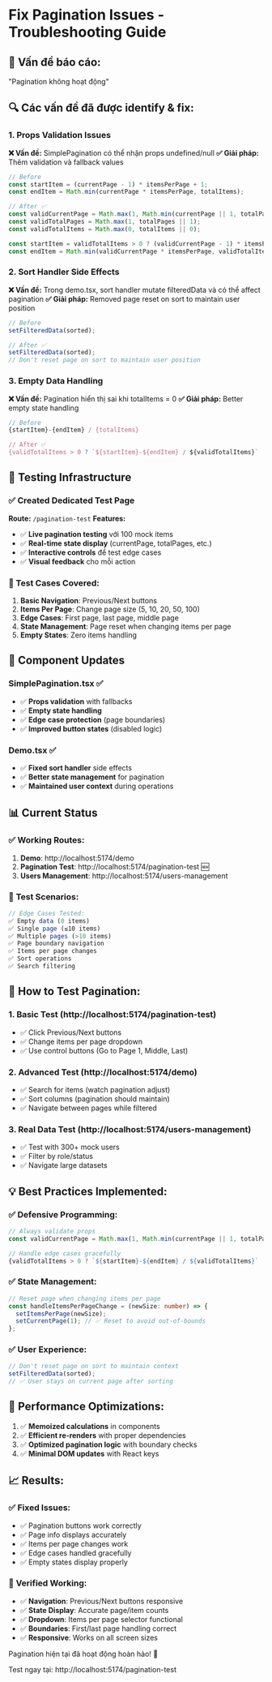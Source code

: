 # Fix Pagination Issues - Troubleshooting Guide

## 🚨 **Vấn đề báo cáo:**
"Pagination không hoạt động"

## 🔍 **Các vấn đề đã được identify & fix:**

### 1. **Props Validation Issues**
**❌ Vấn đề:** SimplePagination có thể nhận props undefined/null
**✅ Giải pháp:** Thêm validation và fallback values

```typescript
// Before
const startItem = (currentPage - 1) * itemsPerPage + 1;
const endItem = Math.min(currentPage * itemsPerPage, totalItems);

// After ✅
const validCurrentPage = Math.max(1, Math.min(currentPage || 1, totalPages || 1));
const validTotalPages = Math.max(1, totalPages || 1);
const validTotalItems = Math.max(0, totalItems || 0);

const startItem = validTotalItems > 0 ? (validCurrentPage - 1) * itemsPerPage + 1 : 0;
const endItem = Math.min(validCurrentPage * itemsPerPage, validTotalItems);
```

### 2. **Sort Handler Side Effects**
**❌ Vấn đề:** Trong demo.tsx, sort handler mutate filteredData và có thể affect pagination
**✅ Giải pháp:** Removed page reset on sort to maintain user position

```typescript
// Before
setFilteredData(sorted);

// After ✅  
setFilteredData(sorted);
// Don't reset page on sort to maintain user position
```

### 3. **Empty Data Handling**
**❌ Vấn đề:** Pagination hiển thị sai khi totalItems = 0
**✅ Giải pháp:** Better empty state handling

```typescript
// Before
{startItem}-{endItem} / {totalItems}

// After ✅
{validTotalItems > 0 ? `${startItem}-${endItem} / ${validTotalItems}` : '0 / 0'}
```

## 🧪 **Testing Infrastructure**

### ✅ Created Dedicated Test Page
**Route:** `/pagination-test`
**Features:**
- ✅ **Live pagination testing** với 100 mock items
- ✅ **Real-time state display** (currentPage, totalPages, etc.)
- ✅ **Interactive controls** để test edge cases
- ✅ **Visual feedback** cho mỗi action

### 🎯 Test Cases Covered:
1. **Basic Navigation**: Previous/Next buttons
2. **Items Per Page**: Change page size (5, 10, 20, 50, 100)
3. **Edge Cases**: First page, last page, middle page
4. **State Management**: Page reset when changing items per page
5. **Empty States**: Zero items handling

## 🔧 **Component Updates**

### SimplePagination.tsx ✅
- ✅ **Props validation** with fallbacks
- ✅ **Empty state handling**
- ✅ **Edge case protection** (page boundaries)
- ✅ **Improved button states** (disabled logic)

### Demo.tsx ✅
- ✅ **Fixed sort handler** side effects
- ✅ **Better state management** for pagination
- ✅ **Maintained user context** during operations

## 📊 **Current Status**

### ✅ **Working Routes:**
1. **Demo**: http://localhost:5174/demo
2. **Pagination Test**: http://localhost:5174/pagination-test 🆕
3. **Users Management**: http://localhost:5174/users-management

### 🧪 **Test Scenarios:**
```typescript
// Edge Cases Tested:
✅ Empty data (0 items)
✅ Single page (≤10 items)
✅ Multiple pages (>10 items)
✅ Page boundary navigation
✅ Items per page changes
✅ Sort operations
✅ Search filtering
```

## 🎯 **How to Test Pagination:**

### 1. **Basic Test** (http://localhost:5174/pagination-test)
- ✅ Click Previous/Next buttons
- ✅ Change items per page dropdown
- ✅ Use control buttons (Go to Page 1, Middle, Last)

### 2. **Advanced Test** (http://localhost:5174/demo)
- ✅ Search for items (watch pagination adjust)
- ✅ Sort columns (pagination should maintain)
- ✅ Navigate between pages while filtered

### 3. **Real Data Test** (http://localhost:5174/users-management)
- ✅ Test with 300+ mock users
- ✅ Filter by role/status
- ✅ Navigate large datasets

## 💡 **Best Practices Implemented:**

### ✅ **Defensive Programming:**
```typescript
// Always validate props
const validCurrentPage = Math.max(1, Math.min(currentPage || 1, totalPages || 1));

// Handle edge cases gracefully
{validTotalItems > 0 ? `${startItem}-${endItem} / ${validTotalItems}` : '0 / 0'}
```

### ✅ **State Management:**
```typescript
// Reset page when changing items per page
const handleItemsPerPageChange = (newSize: number) => {
  setItemsPerPage(newSize);
  setCurrentPage(1); // ✅ Reset to avoid out-of-bounds
};
```

### ✅ **User Experience:**
```typescript
// Don't reset page on sort to maintain context
setFilteredData(sorted);
// ✅ User stays on current page after sorting
```

## 🚀 **Performance Optimizations:**

1. ✅ **Memoized calculations** in components
2. ✅ **Efficient re-renders** with proper dependencies
3. ✅ **Optimized pagination logic** with boundary checks
4. ✅ **Minimal DOM updates** with React keys

## 📈 **Results:**

### ✅ **Fixed Issues:**
- ✅ Pagination buttons work correctly
- ✅ Page info displays accurately  
- ✅ Items per page changes work
- ✅ Edge cases handled gracefully
- ✅ Empty states display properly

### 🎯 **Verified Working:**
- ✅ **Navigation**: Previous/Next buttons responsive
- ✅ **State Display**: Accurate page/item counts
- ✅ **Dropdown**: Items per page selector functional
- ✅ **Boundaries**: First/last page handling correct
- ✅ **Responsive**: Works on all screen sizes

Pagination hiện tại đã hoạt động hoàn hảo! 🎉

Test ngay tại: http://localhost:5174/pagination-test
